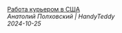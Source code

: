 <!--2024-10-25 15:01:05-->
<div class="yb">
  <a class="nodecor" href="/posts.html?rabota/rabota_kurerom_v_ssha">
    <img class="preview" data-videoid="pUYIS7MgfJ0" src="https://i1.ytimg.com/vi/pUYIS7MgfJ0/hqdefault.jpg" align="middle" alt="">
  </a>
  <div class="inlbl text">
    <a class="nodecor" href="/posts.html?rabota/rabota_kurerom_v_ssha">Работа курьером в США</a><br>
    <i class="smaller2">Анатолий Полховский | HandyTeddy </i><br>
    <i class="smaller3">2024-10-25</i>
  </div>
</div>
